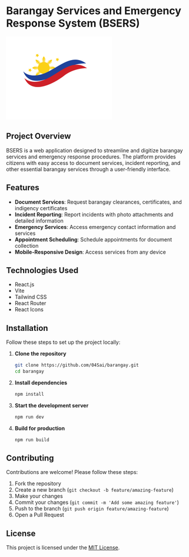 # Barangay Services and Emergency Response System (BSERS)

![BSERS Logo](/public/BSERS-logo.svg)

## Project Overview

BSERS is a web application designed to streamline and digitize barangay services and emergency response procedures. The platform provides citizens with easy access to document services, incident reporting, and other essential barangay services through a user-friendly interface.

## Features

- **Document Services**: Request barangay clearances, certificates, and indigency certificates
- **Incident Reporting**: Report incidents with photo attachments and detailed information
- **Emergency Services**: Access emergency contact information and services
- **Appointment Scheduling**: Schedule appointments for document collection
- **Mobile-Responsive Design**: Access services from any device

## Technologies Used

- React.js
- Vite
- Tailwind CSS
- React Router
- React Icons

## Installation

Follow these steps to set up the project locally:

1. **Clone the repository**
   ```bash
   git clone https://github.com/04Sai/barangay.git
   cd barangay
   ```

2. **Install dependencies**
   ```bash
   npm install
   ```

3. **Start the development server**
   ```bash
   npm run dev
   ```

4. **Build for production**
   ```bash
   npm run build
   ```

## Contributing

Contributions are welcome! Please follow these steps:

1. Fork the repository
2. Create a new branch (`git checkout -b feature/amazing-feature`)
3. Make your changes
4. Commit your changes (`git commit -m 'Add some amazing feature'`)
5. Push to the branch (`git push origin feature/amazing-feature`)
6. Open a Pull Request

## License

This project is licensed under the [MIT License](LICENSE).